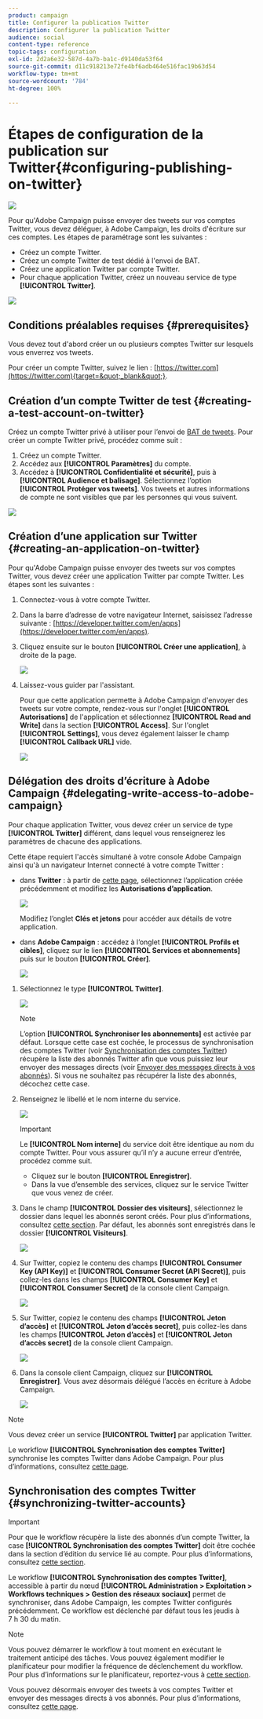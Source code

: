 ```yaml
---
product: campaign
title: Configurer la publication Twitter
description: Configurer la publication Twitter
audience: social
content-type: reference
topic-tags: configuration
exl-id: 2d2a6e32-587d-4a7b-ba1c-d9140da53f64
source-git-commit: d11c918213e72fe4bf6adb464e516fac19b63d54
workflow-type: tm+mt
source-wordcount: '784'
ht-degree: 100%

---
```


# Étapes de configuration de la publication sur Twitter{#configuring-publishing-on-twitter}

![](../../assets/v7-only.svg)

Pour qu&#39;Adobe Campaign puisse envoyer des tweets sur vos comptes Twitter, vous devez déléguer, à Adobe Campaign, les droits d&#39;écriture sur ces comptes. Les étapes de paramétrage sont les suivantes :

* Créez un compte Twitter.
* Créez un compte Twitter de test dédié à l&#39;envoi de BAT.
* Créez une application Twitter par compte Twitter.
* Pour chaque application Twitter, créez un nouveau service de type **[!UICONTROL Twitter]**.

![](assets/social_diagram_twitter_service.png)

## Conditions préalables requises {#prerequisites}

Vous devez tout d&#39;abord créer un ou plusieurs comptes Twitter sur lesquels vous enverrez vos tweets.

Pour créer un compte Twitter, suivez le lien : [https://twitter.com](https://twitter.com){target=&quot;_blank&quot;}.

## Création d’un compte Twitter de test {#creating-a-test-account-on-twitter}

Créez un compte Twitter privé à utiliser pour l’envoi de [BAT de tweets](../../social/using/publishing-on-twitter.md#sending-the-proof). Pour créer un compte Twitter privé, procédez comme suit :

1. Créez un compte Twitter.
1. Accédez aux **[!UICONTROL Paramètres]** du compte.
1. Accédez à **[!UICONTROL Confidentialité et sécurité]**, puis à **[!UICONTROL Audience et balisage]**. Sélectionnez l’option **[!UICONTROL Protéger vos tweets]**. Vos tweets et autres informations de compte ne sont visibles que par les personnes qui vous suivent.

![](assets/social_twitter_test_page.png)

## Création d’une application sur Twitter {#creating-an-application-on-twitter}

Pour qu&#39;Adobe Campaign puisse envoyer des tweets sur vos comptes Twitter, vous devez créer une application Twitter par compte Twitter. Les étapes sont les suivantes :

1. Connectez-vous à votre compte Twitter.
1. Dans la barre d’adresse de votre navigateur Internet, saisissez l’adresse suivante : [https://developer.twitter.com/en/apps](https://developer.twitter.com/en/apps).
1. Cliquez ensuite sur le bouton **[!UICONTROL Créer une application]**, à droite de la page.

   ![](assets/social_create_twitter_app_001.png)

1. Laissez-vous guider par l&#39;assistant.

   Pour que cette application permette à Adobe Campaign d&#39;envoyer des tweets sur votre compte, rendez-vous sur l&#39;onglet **[!UICONTROL Autorisations]** de l&#39;application et sélectionnez **[!UICONTROL Read and Write]** dans la section **[!UICONTROL Access]**. Sur l&#39;onglet **[!UICONTROL Settings]**, vous devez également laisser le champ **[!UICONTROL Callback URL]** vide.

   ![](assets/social_create_twitter_app_002.png)

## Délégation des droits d’écriture à Adobe Campaign {#delegating-write-access-to-adobe-campaign}

Pour chaque application Twitter, vous devez créer un service de type **[!UICONTROL Twitter]** différent, dans lequel vous renseignerez les paramètres de chacune des applications.

Cette étape requiert l&#39;accès simultané à votre console Adobe Campaign ainsi qu&#39;à un navigateur Internet connecté à votre compte Twitter :

* dans **Twitter** : à partir de [cette page](https://developer.twitter.com/en/portal/projects-and-apps), sélectionnez l’application créée précédemment et modifiez les **Autorisations d’application**.

   ![](assets/social_twitter_service_002.png)

   Modifiez l’onglet **Clés et jetons** pour accéder aux détails de votre application.

* dans **Adobe Campaign** : accédez à l’onglet **[!UICONTROL Profils et cibles]**, cliquez sur le lien **[!UICONTROL Services et abonnements]** puis sur le bouton **[!UICONTROL Créer]**.

   ![](assets/social_twitter_service_007.png)

1. Sélectionnez le type **[!UICONTROL Twitter]**.

   ![](assets/social_twitter_service_008.png)

   >[!NOTE]
   >
   >L’option **[!UICONTROL Synchroniser les abonnements]** est activée par défaut. Lorsque cette case est cochée, le processus de synchronisation des comptes Twitter (voir [Synchronisation des comptes Twitter](#synchronizing-twitter-accounts)) récupère la liste des abonnés Twitter afin que vous puissiez leur envoyer des messages directs (voir [Envoyer des messages directs à vos abonnés](../../social/using/publishing-on-twitter.md#sending-direct-messages-to-subscribers)). Si vous ne souhaitez pas récupérer la liste des abonnés, décochez cette case.

1. Renseignez le libellé et le nom interne du service.

   ![](assets/social_twitter_service_009.png)

   >[!IMPORTANT]
   >
   >Le **[!UICONTROL Nom interne]** du service doit être identique au nom du compte Twitter. Pour vous assurer qu’il n’y a aucune erreur d’entrée, procédez comme suit.

   * Cliquez sur le bouton **[!UICONTROL Enregistrer]**.
   * Dans la vue d’ensemble des services, cliquez sur le service Twitter que vous venez de créer.

   <!-- * Select the **[!UICONTROL Twitter page]** tab. The Twitter account should be displayed. 
    
      ![](assets/social_twitter_service_010.png)-->

1. Dans le champ **[!UICONTROL Dossier des visiteurs]**, sélectionnez le dossier dans lequel les abonnés seront créés. Pour plus d’informations, consultez [cette section](../../social/using/publishing-on-twitter.md#operating-principle). Par défaut, les abonnés sont enregistrés dans le dossier **[!UICONTROL Visiteurs]**.

   ![](assets/social_twitter_service_010_b.png)

1. Sur Twitter, copiez le contenu des champs **[!UICONTROL Consumer Key (API Key)]** et **[!UICONTROL Consumer Secret (API Secret)]**, puis collez-les dans les champs **[!UICONTROL Consumer Key]** et **[!UICONTROL Consumer Secret]** de la console client Campaign.

   ![](assets/social_twitter_service_012.png)

1. Sur Twitter, copiez le contenu des champs **[!UICONTROL Jeton d’accès]** et **[!UICONTROL Jeton d’accès secret]**, puis collez-les dans les champs **[!UICONTROL Jeton d’accès]** et **[!UICONTROL Jeton d’accès secret]** de la console client Campaign.

   ![](assets/social_twitter_service_013.png)

1. Dans la console client Campaign, cliquez sur **[!UICONTROL Enregistrer]**. Vous avez désormais délégué l’accès en écriture à Adobe Campaign.

   ![](assets/social_twitter_service_014.png)

>[!NOTE]
>
>Vous devez créer un service **[!UICONTROL Twitter]** par application Twitter.

Le workflow **[!UICONTROL Synchronisation des comptes Twitter]** synchronise les comptes Twitter dans Adobe Campaign. Pour plus dʼinformations, consultez [cette page](../../social/using/publishing-on-facebook-walls.md#synchronizing-facebook-pages).

## Synchronisation des comptes Twitter {#synchronizing-twitter-accounts}

>[!IMPORTANT]
>
>Pour que le workflow récupère la liste des abonnés d’un compte Twitter, la case **[!UICONTROL Synchronisation des comptes Twitter]** doit être cochée dans la section d’édition du service lié au compte. Pour plus d’informations, consultez [cette section](#delegating-write-access-to-adobe-campaign).

Le workflow **[!UICONTROL Synchronisation des comptes Twitter]**, accessible à partir du nœud **[!UICONTROL Administration > Exploitation > Workflows techniques > Gestion des réseaux sociaux]** permet de synchroniser, dans Adobe Campaign, les comptes Twitter configurés précédemment. Ce workflow est déclenché par défaut tous les jeudis à 7 h 30 du matin.

>[!NOTE]
>
>Vous pouvez démarrer le workflow à tout moment en exécutant le traitement anticipé des tâches. Vous pouvez également modifier le planificateur pour modifier la fréquence de déclenchement du workflow. Pour plus d’informations sur le planificateur, reportez-vous à [cette section](../../workflow/using/scheduler.md).

Vous pouvez désormais envoyer des tweets à vos comptes Twitter et envoyer des messages directs à vos abonnés. Pour plus dʼinformations, consultez [cette page](../../social/using/publishing-on-twitter.md).
